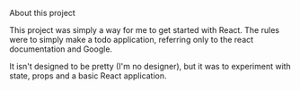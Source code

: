 About this project

This project was simply a way for me to get started with React. The rules were to simply make a todo application, referring only to the react documentation and Google. 

It isn't designed to be pretty (I'm no designer), but it was to experiment with state, props and a basic React application. 